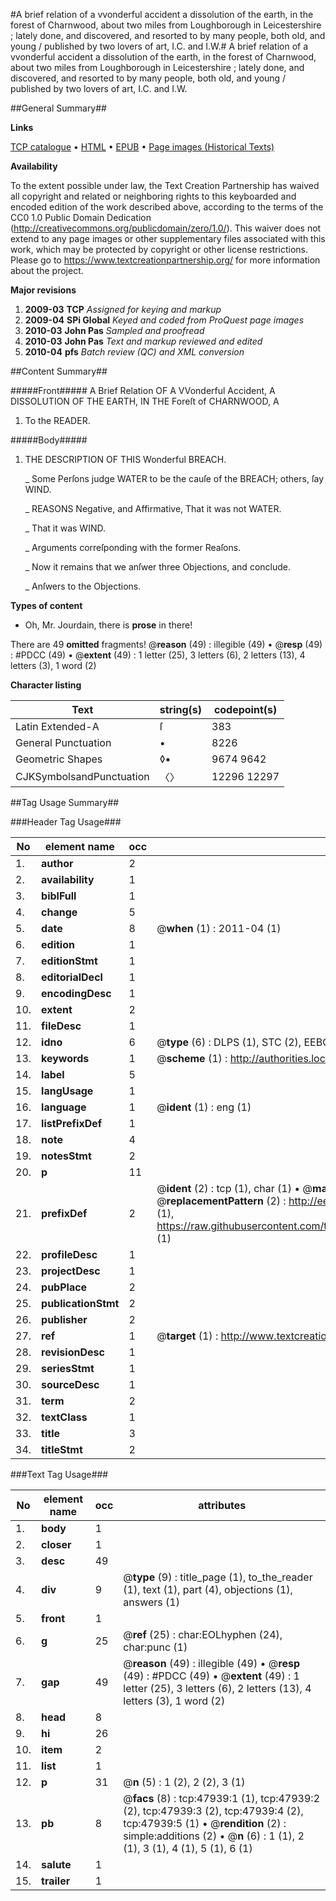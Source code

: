 #A brief relation of a vvonderful accident a dissolution of the earth, in the forest of Charnwood, about two miles from Loughborough in Leicestershire ; lately done, and discovered, and resorted to by many people, both old, and young / published by two lovers of art, I.C. and I.W.#
A brief relation of a vvonderful accident a dissolution of the earth, in the forest of Charnwood, about two miles from Loughborough in Leicestershire ; lately done, and discovered, and resorted to by many people, both old, and young / published by two lovers of art, I.C. and I.W.

##General Summary##

**Links**

[TCP catalogue](http://www.ota.ox.ac.uk/tcp/)  • 
[HTML](http://tei.it.ox.ac.uk/tcp/Texts-HTML/free/A33/A33452.html)  • 
[EPUB](http://tei.it.ox.ac.uk/tcp/Texts-EPUB/free/A33/A33452.epub) • 
[Page images (Historical Texts)](https://historicaltexts.jisc.ac.uk/eebo-11633078e)

**Availability**

To the extent possible under law, the Text Creation Partnership has waived all copyright and related or neighboring rights to this keyboarded and encoded edition of the work described above, according to the terms of the CC0 1.0 Public Domain Dedication (http://creativecommons.org/publicdomain/zero/1.0/). This waiver does not extend to any page images or other supplementary files associated with this work, which may be protected by copyright or other license restrictions. Please go to https://www.textcreationpartnership.org/ for more information about the project.

**Major revisions**

1. __2009-03__ __TCP__ *Assigned for keying and markup*
1. __2009-04__ __SPi Global__ *Keyed and coded from ProQuest page images*
1. __2010-03__ __John Pas__ *Sampled and proofread*
1. __2010-03__ __John Pas__ *Text and markup reviewed and edited*
1. __2010-04__ __pfs__ *Batch review (QC) and XML conversion*

##Content Summary##

#####Front#####
A Brief Relation OF A VVonderful Accident, A DISSOLUTION OF THE EARTH, IN THE Foreſt of CHARNWOOD, A
1. To the READER.

#####Body#####

1. THE DESCRIPTION OF THIS Wonderful BREACH.

    _ Some Perſons judge WATER to be the cauſe of the BREACH; others, ſay WIND.

    _ REASONS Negative, and Affirmative, That it was not WATER.

    _ That it was WIND.

    _ Arguments correſponding with the former Reaſons.

    _ Now it remains that we anſwer three Objections, and conclude.

    _ Anſwers to the Objections.

**Types of content**

  * Oh, Mr. Jourdain, there is **prose** in there!

There are 49 **omitted** fragments! 
 @__reason__ (49) : illegible (49)  •  @__resp__ (49) : #PDCC (49)  •  @__extent__ (49) : 1 letter (25), 3 letters (6), 2 letters (13), 4 letters (3), 1 word (2)

**Character listing**


|Text|string(s)|codepoint(s)|
|---|---|---|
|Latin Extended-A|ſ|383|
|General Punctuation|•|8226|
|Geometric Shapes|◊▪|9674 9642|
|CJKSymbolsandPunctuation|〈〉|12296 12297|

##Tag Usage Summary##

###Header Tag Usage###

|No|element name|occ|attributes|
|---|---|---|---|
|1.|__author__|2||
|2.|__availability__|1||
|3.|__biblFull__|1||
|4.|__change__|5||
|5.|__date__|8| @__when__ (1) : 2011-04 (1)|
|6.|__edition__|1||
|7.|__editionStmt__|1||
|8.|__editorialDecl__|1||
|9.|__encodingDesc__|1||
|10.|__extent__|2||
|11.|__fileDesc__|1||
|12.|__idno__|6| @__type__ (6) : DLPS (1), STC (2), EEBO-CITATION (1), OCLC (1), VID (1)|
|13.|__keywords__|1| @__scheme__ (1) : http://authorities.loc.gov/ (1)|
|14.|__label__|5||
|15.|__langUsage__|1||
|16.|__language__|1| @__ident__ (1) : eng (1)|
|17.|__listPrefixDef__|1||
|18.|__note__|4||
|19.|__notesStmt__|2||
|20.|__p__|11||
|21.|__prefixDef__|2| @__ident__ (2) : tcp (1), char (1)  •  @__matchPattern__ (2) : ([0-9\-]+):([0-9IVX]+) (1), (.+) (1)  •  @__replacementPattern__ (2) : http://eebo.chadwyck.com/downloadtiff?vid=$1&page=$2 (1), https://raw.githubusercontent.com/textcreationpartnership/Texts/master/tcpchars.xml#$1 (1)|
|22.|__profileDesc__|1||
|23.|__projectDesc__|1||
|24.|__pubPlace__|2||
|25.|__publicationStmt__|2||
|26.|__publisher__|2||
|27.|__ref__|1| @__target__ (1) : http://www.textcreationpartnership.org/docs/. (1)|
|28.|__revisionDesc__|1||
|29.|__seriesStmt__|1||
|30.|__sourceDesc__|1||
|31.|__term__|2||
|32.|__textClass__|1||
|33.|__title__|3||
|34.|__titleStmt__|2||


###Text Tag Usage###

|No|element name|occ|attributes|
|---|---|---|---|
|1.|__body__|1||
|2.|__closer__|1||
|3.|__desc__|49||
|4.|__div__|9| @__type__ (9) : title_page (1), to_the_reader (1), text (1), part (4), objections (1), answers (1)|
|5.|__front__|1||
|6.|__g__|25| @__ref__ (25) : char:EOLhyphen (24), char:punc (1)|
|7.|__gap__|49| @__reason__ (49) : illegible (49)  •  @__resp__ (49) : #PDCC (49)  •  @__extent__ (49) : 1 letter (25), 3 letters (6), 2 letters (13), 4 letters (3), 1 word (2)|
|8.|__head__|8||
|9.|__hi__|26||
|10.|__item__|2||
|11.|__list__|1||
|12.|__p__|31| @__n__ (5) : 1 (2), 2 (2), 3 (1)|
|13.|__pb__|8| @__facs__ (8) : tcp:47939:1 (1), tcp:47939:2 (2), tcp:47939:3 (2), tcp:47939:4 (2), tcp:47939:5 (1)  •  @__rendition__ (2) : simple:additions (2)  •  @__n__ (6) : 1 (1), 2 (1), 3 (1), 4 (1), 5 (1), 6 (1)|
|14.|__salute__|1||
|15.|__trailer__|1||
